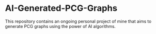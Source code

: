 # AI-Generated-PCG-Graphs
This repository contains an ongoing personal project of mine that aims to generate PCG graphs using the power of AI algorithms.
